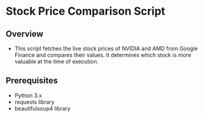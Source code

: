 # Stock Price Comparison Script

## Overview
- This script fetches the live stock prices of NVIDIA and AMD from Google Finance and compares their values. It determines which stock is more valuable at the time of execution.

## Prerequisites
- Python 3.x
- requests library
- beautifulsoup4 library
